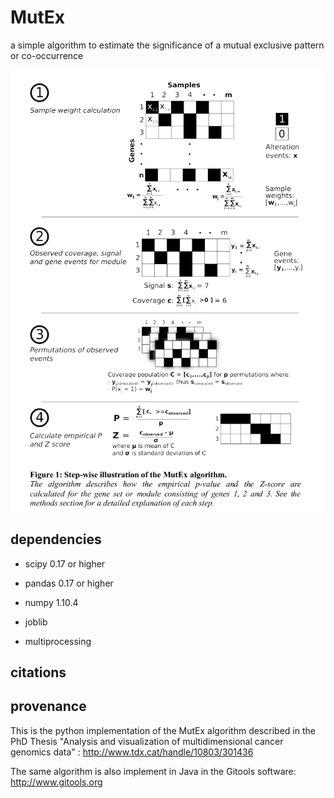 # MutEx
a simple algorithm to estimate the significance of a mutual exclusive pattern or co-occurrence

![the MutEx algorithm](mutex-algorithm.png)


## dependencies

 - scipy 0.17 or higher
 - pandas 0.17 or higher
 - numpy 1.10.4

 - joblib
 - multiprocessing

## citations



## provenance
This is the python implementation of the MutEx algorithm described in the PhD Thesis "Analysis and visualization of multidimensional cancer genomics data" : http://www.tdx.cat/handle/10803/301436

The same algorithm is also implement in Java in the Gitools software: http://www.gitools.org
